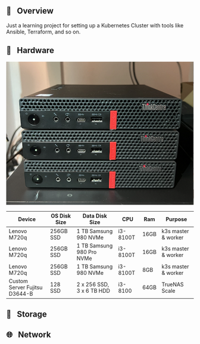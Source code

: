 ## 📖 &nbsp; Overview

Just a learning project for setting up a Kubernetes Cluster with tools like Ansible, Terraform, and so on.

## 🔧 &nbsp; Hardware

![pve-cluster](docs/assets/pve-cluster.png)

| Device                        | OS Disk Size | Data Disk Size            | CPU      | Ram  | Purpose             |
| ----------------------------- | ------------ | ------------------------- | -------- | ---- | ------------------- |
| Lenovo M720q                  | 256GB SSD    | 1 TB Samsung 980 NVMe     | i3-8100T | 16GB | k3s master & worker |
| Lenovo M720q                  | 256GB SSD    | 1 TB Samsung 980 Pro NVMe | i3-8100T | 16GB | k3s master & worker |
| Lenovo M720q                  | 256GB SSD    | 1 TB Samsung 980 NVMe     | i3-8100T | 8GB  | k3s master & worker |
| Custom Server Fujitsu D3644-B | 128 SSD      | 2 x 256 SSD, 3 x 6 TB HDD | i3-8100  | 64GB | TrueNAS Scale       |

## 💾 &nbsp; Storage

## 🌐 &nbsp; Network
